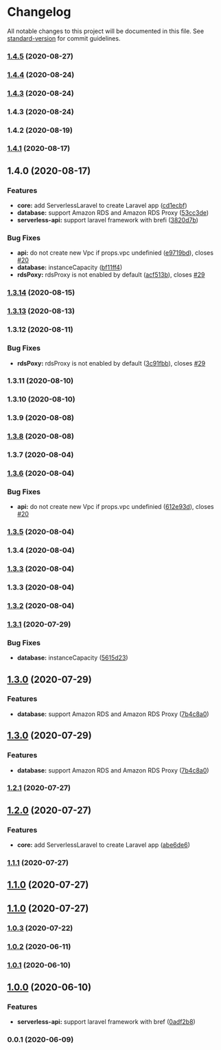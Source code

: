 # Changelog

All notable changes to this project will be documented in this file. See [standard-version](https://github.com/conventional-changelog/standard-version) for commit guidelines.

### [1.4.5](https://github.com/aws-samples/cdk-serverless-lamp/compare/v1.4.4...v1.4.5) (2020-08-27)

### [1.4.4](https://github.com/aws-samples/cdk-serverless-lamp/compare/v1.4.2...v1.4.4) (2020-08-24)

### [1.4.3](https://github.com/aws-samples/cdk-serverless-lamp/compare/v1.4.1...v1.4.3) (2020-08-24)

### 1.4.3 (2020-08-24)

### 1.4.2 (2020-08-19)

### [1.4.1](https://github.com/aws-samples/cdk-serverless-lamp/compare/v1.4.0...v1.4.1) (2020-08-17)

## 1.4.0 (2020-08-17)


### Features

* **core:** add ServerlessLaravel to create Laravel app ([cd1ecbf](https://github.com/pahud/cdk-serverless-lamp/commit/cd1ecbf9a541b116b19cab460696ea2b6cd1cda8))
* **database:** support Amazon RDS and Amazon RDS Proxy ([53cc3de](https://github.com/pahud/cdk-serverless-lamp/commit/53cc3de3721ba3aa87964fa96614658176a47517))
* **serverless-api:** support laravel framework with brefi ([3820d7b](https://github.com/pahud/cdk-serverless-lamp/commit/3820d7b0c6e40ce4cba3fbd73d0ceb87aee9c4ff))


### Bug Fixes

* **api:** do not create new Vpc if props.vpc undefinied ([e9719bd](https://github.com/pahud/cdk-serverless-lamp/commit/e9719bdce407d22773f9ec33c6ca2ceeb4cbfa40)), closes [#20](https://github.com/pahud/cdk-serverless-lamp/issues/20)
* **database:** instanceCapacity ([bf11ff4](https://github.com/pahud/cdk-serverless-lamp/commit/bf11ff472777f84f72773a7efc57362aa633f197))
* **rdsPoxy:** rdsProxy is not enabled by default ([acf513b](https://github.com/pahud/cdk-serverless-lamp/commit/acf513bab378565f4c047e4082e4b1022917e007)), closes [#29](https://github.com/pahud/cdk-serverless-lamp/issues/29)

### [1.3.14](https://github.com/pahud/cdk-serverless-lamp/compare/v1.3.13...v1.3.14) (2020-08-15)

### [1.3.13](https://github.com/pahud/cdk-serverless-lamp/compare/v1.3.12...v1.3.13) (2020-08-13)

### 1.3.12 (2020-08-11)


### Bug Fixes

* **rdsPoxy:** rdsProxy is not enabled by default ([3c91fbb](https://github.com/pahud/cdk-serverless-lamp/commit/3c91fbb7c371f1e58026fa2b732dc5080b4d0861)), closes [#29](https://github.com/pahud/cdk-serverless-lamp/issues/29)

### 1.3.11 (2020-08-10)

### 1.3.10 (2020-08-10)

### 1.3.9 (2020-08-08)

### [1.3.8](https://github.com/pahud/cdk-serverless-lamp/compare/v1.3.7...v1.3.8) (2020-08-08)

### 1.3.7 (2020-08-04)

### [1.3.6](https://github.com/pahud/cdk-serverless-lamp/compare/v1.3.5...v1.3.6) (2020-08-04)


### Bug Fixes

* **api:** do not create new Vpc if props.vpc undefinied ([612e93d](https://github.com/pahud/cdk-serverless-lamp/commit/612e93d7c0f709c10175d40bc31a2abf92091fb3)), closes [#20](https://github.com/pahud/cdk-serverless-lamp/issues/20)

### [1.3.5](https://github.com/pahud/cdk-serverless-lamp/compare/v1.3.4...v1.3.5) (2020-08-04)

### 1.3.4 (2020-08-04)

### [1.3.3](https://github.com/pahud/cdk-serverless-lamp/compare/v1.3.2...v1.3.3) (2020-08-04)

### 1.3.3 (2020-08-04)

### [1.3.2](https://github.com/pahud/cdk-serverless-lamp/compare/v1.3.1...v1.3.2) (2020-08-04)

### [1.3.1](https://github.com/pahud/cdk-serverless-lamp/compare/v1.3.0...v1.3.1) (2020-07-29)


### Bug Fixes

* **database:** instanceCapacity ([5615d23](https://github.com/pahud/cdk-serverless-lamp/commit/5615d236ed44205d6ec925b470e48903ad546170))

## [1.3.0](https://github.com/pahud/cdk-serverless-lamp/compare/v1.2.1...v1.3.0) (2020-07-29)


### Features

* **database:** support Amazon RDS and Amazon RDS Proxy ([7b4c8a0](https://github.com/pahud/cdk-serverless-lamp/commit/7b4c8a0629f403d1ca885becb4dd3f75a9035f02))

## [1.3.0](https://github.com/pahud/cdk-serverless-lamp/compare/v1.2.1...v1.3.0) (2020-07-29)


### Features

* **database:** support Amazon RDS and Amazon RDS Proxy ([7b4c8a0](https://github.com/pahud/cdk-serverless-lamp/commit/7b4c8a0629f403d1ca885becb4dd3f75a9035f02))

### [1.2.1](https://github.com/pahud/cdk-serverless-lamp/compare/v1.2.0...v1.2.1) (2020-07-27)

## [1.2.0](https://github.com/pahud/cdk-serverless-lamp/compare/v1.1.1...v1.2.0) (2020-07-27)


### Features

* **core:** add ServerlessLaravel to create Laravel app ([abe6de6](https://github.com/pahud/cdk-serverless-lamp/commit/abe6de6ba3dd95056d8556cde7bd212db40b46d6))

### [1.1.1](https://github.com/pahud/cdk-serverless-lamp/compare/v1.0.3...v1.1.1) (2020-07-27)

## [1.1.0](https://github.com/pahud/cdk-serverless-lamp/compare/v1.0.3...v1.1.0) (2020-07-27)

## [1.1.0](https://github.com/pahud/cdk-serverless-lamp/compare/v1.0.3...v1.1.0) (2020-07-27)

### [1.0.3](https://github.com/pahud/cdk-serverless-lamp/compare/v1.0.2...v1.0.3) (2020-07-22)

### [1.0.2](https://github.com/pahud/cdk-serverless-lamp/compare/v1.0.1...v1.0.2) (2020-06-11)

### [1.0.1](https://github.com/pahud/cdk-serverless-lamp/compare/v1.0.0...v1.0.1) (2020-06-10)

## [1.0.0](https://github.com/pahud/cdk-serverless-lamp/compare/v0.0.1...v1.0.0) (2020-06-10)


### Features

* **serverless-api:** support laravel framework with bref ([0adf2b8](https://github.com/pahud/cdk-serverless-lamp/commit/0adf2b8ab4a2e09ca239270bd271138c23a85b08))

### 0.0.1 (2020-06-09)
